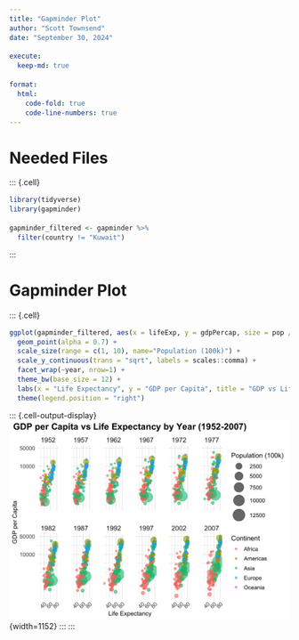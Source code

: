 ```yaml
---
title: "Gapminder Plot"
author: "Scott Townsend"
date: "September 30, 2024"

execute:
  keep-md: true

format:
  html:
    code-fold: true
    code-line-numbers: true
---
```




# Needed Files


::: {.cell}

```{.r .cell-code}
library(tidyverse)
library(gapminder)

gapminder_filtered <- gapminder %>% 
  filter(country != "Kuwait")
```
:::


# Gapminder Plot


::: {.cell}

```{.r .cell-code}
ggplot(gapminder_filtered, aes(x = lifeExp, y = gdpPercap, size = pop / 100000, color = continent)) +
  geom_point(alpha = 0.7) +
  scale_size(range = c(1, 10), name="Population (100k)") +
  scale_y_continuous(trans = "sqrt", labels = scales::comma) + 
  facet_wrap(~year, nrow=1) +
  theme_bw(base_size = 12) +
  labs(x = "Life Expectancy", y = "GDP per Capita", title = "GDP vs Life Expectancy") +
  theme(legend.position = "right")
```

::: {.cell-output-display}
![](Gapminder_files/figure-html/unnamed-chunk-2-1.png){width=1152}
:::
:::

